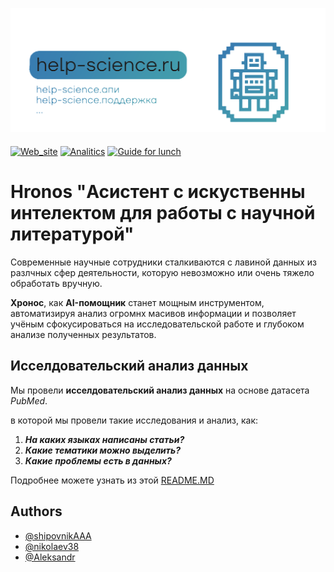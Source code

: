 ![Logo](Logo.png)


>####
[![Web_site](https://img.shields.io/badge/Web_site-Streamlit-803e75.svg)](/web_site_streamlit)
[![Analitics](https://img.shields.io/badge/Analitics-of_pubmed-87CEEB.svg)](/analitics)
[![Guide for lunch](https://img.shields.io/badge/Guide-for_lunch-5F9EA0.svg)](guide_for_lunch.md)
# Hronos "Асистент с искуственны интелектом для работы с научной литературой"

Современные научные сотрудники сталкиваются с лавиной данных из разлчных сфер деятельности, которую невозможно или очень тяжело обработать вручную.

**Хронос**, как **AI-помощник** станет мощным инструментом, автоматизируя анализ огромнх масивов информации и позволяет учёным сфокусироваться на исследовательской работе и глубоком анализе полученных результатов.




## Исселдовательский анализ данных

   Мы провели **исселдовательский анализ данных** на основе датасета *PubMed*.

   в которой мы провели такие исследования и анализ, как: 
   1. ___На каких языках написаны статьи?___
   2. ___Какие тематики можно выделить?___
   3. ___Какие проблемы есть в данных?___

   Подробнее можете узнать из этой [README.MD](https://github.com/nikolaev38/hronos/blob/main/analitics/README.md)

## Authors

- [@shipovnikAAA](https://github.com/shipovnikAAA)
- [@nikolaev38](https://github.com/nikolaev38)
- [@Aleksandr](https://github.com/Aleksandr)
